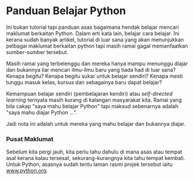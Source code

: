 # Panduan Belajar Python

Ini bukan tutorial tapi panduan asas bagaimana hendak belajar mencari maklumat berkaitan Python. Dalam erti kata lain, belajar cara belajar. Ini kerana sudah banyak artikel, tutorial di luar sana yang akan menunjukkan pelbagai maklumat berkaitan python tapi masih ramai gagal memanfaatkan sumber-sumber tersebut.

Masih ramai yang terbelenggu dan mereka hanya mampu menunggu diajar dan bukannya liar mencari ilmu-ilmu baru yang tiada had di luar sana? Kenapa begitu? Kenapa begitu sukar untuk belajar sendiri? Kenapa mesti tunggu masuk kelas, kursus dan sebagainya baru dapat belajar?

Kemampuan belajar sendiri \(pembelajaran kendiri\) atau _self-directed learning_ ternyata masih kurang di kalangan masyarakat kita. Ramai yang bila cakap "saya mahu belajar Python" tapi maksud sebenarnya adalah "saya mahu diajar Python ...".

Jadi nota ini adalah untuk mereka yang mahu belajar dan bukannya diajar.

### Pusat Maklumat

Sebelum kita pergi jauh, kita perlu tahu dahulu di mana asas atau tempat asal kerana kalau tersesat, sekurang-kurangnya kita tahu tempat kembali. Untuk Python, asasnya sudah tentu laman rasmi projek tersebut iaitu www.python.org.

